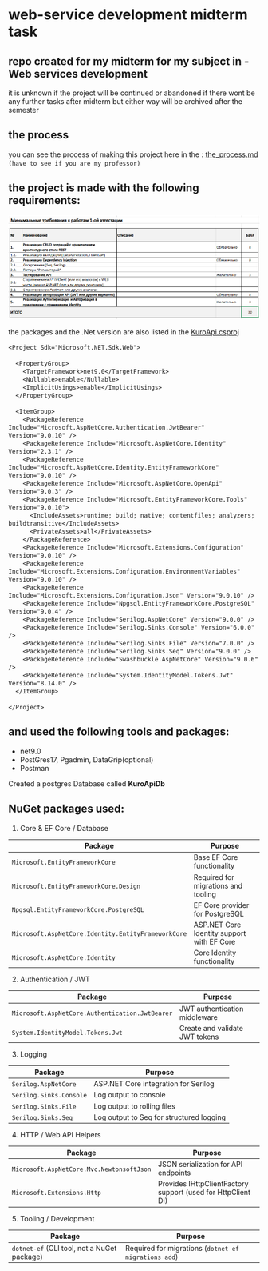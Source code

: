 # web-service development midterm task  
## repo created for my midterm for my subject in - Web services development  
  
it is unknown if the project will be continued or abandoned if there wont be any further tasks after midterm but either way will be archived after the semester   

## the process  
you can see the process of making this project here in the : [the_process.md](https://github.com/K0d0ku/web-serv_midterm/blob/master/%23images_and_files/the_process.md) `(have to see if you are my professor)`  

## the project is made with the following requirements:  
![requirements](https://github.com/K0d0ku/web-serv_midterm/blob/master/%23images_and_files/requirements.png)  

the packages and the .Net version are also listed in the [KuroApi.csproj](https://github.com/K0d0ku/web-serv_midterm/blob/master/KuroApi.csproj)
```
<Project Sdk="Microsoft.NET.Sdk.Web">

  <PropertyGroup>
    <TargetFramework>net9.0</TargetFramework>
    <Nullable>enable</Nullable>
    <ImplicitUsings>enable</ImplicitUsings>
  </PropertyGroup>

  <ItemGroup>
    <PackageReference Include="Microsoft.AspNetCore.Authentication.JwtBearer" Version="9.0.10" />
    <PackageReference Include="Microsoft.AspNetCore.Identity" Version="2.3.1" />
    <PackageReference Include="Microsoft.AspNetCore.Identity.EntityFrameworkCore" Version="9.0.10" />
    <PackageReference Include="Microsoft.AspNetCore.OpenApi" Version="9.0.3" />
    <PackageReference Include="Microsoft.EntityFrameworkCore.Tools" Version="9.0.10">
      <IncludeAssets>runtime; build; native; contentfiles; analyzers; buildtransitive</IncludeAssets>
      <PrivateAssets>all</PrivateAssets>
    </PackageReference>
    <PackageReference Include="Microsoft.Extensions.Configuration" Version="9.0.10" />
    <PackageReference Include="Microsoft.Extensions.Configuration.EnvironmentVariables" Version="9.0.10" />
    <PackageReference Include="Microsoft.Extensions.Configuration.Json" Version="9.0.10" />
    <PackageReference Include="Npgsql.EntityFrameworkCore.PostgreSQL" Version="9.0.4" />
    <PackageReference Include="Serilog.AspNetCore" Version="9.0.0" />
    <PackageReference Include="Serilog.Sinks.Console" Version="6.0.0" />
    <PackageReference Include="Serilog.Sinks.File" Version="7.0.0" />
    <PackageReference Include="Serilog.Sinks.Seq" Version="9.0.0" />
    <PackageReference Include="Swashbuckle.AspNetCore" Version="9.0.6" />
    <PackageReference Include="System.IdentityModel.Tokens.Jwt" Version="8.14.0" />
  </ItemGroup>

</Project>
```

## and used the following tools and packages:

- net9.0
- PostGres17, Pgadmin, DataGrip(optional)
- Postman
  
Created a postgres Database called **KuroApiDb**

## NuGet packages used:
  
1. Core & EF Core / Database
   
| Package                                             | Purpose                                    |
| --------------------------------------------------- | ------------------------------------------ |
| `Microsoft.EntityFrameworkCore`                     | Base EF Core functionality                 |
| `Microsoft.EntityFrameworkCore.Design`              | Required for migrations and tooling        |
| `Npgsql.EntityFrameworkCore.PostgreSQL`             | EF Core provider for PostgreSQL            |
| `Microsoft.AspNetCore.Identity.EntityFrameworkCore` | ASP.NET Core Identity support with EF Core |
| `Microsoft.AspNetCore.Identity`                     | Core Identity functionality                |  

2. Authentication / JWT  

| Package                                         | Purpose                        |
| ----------------------------------------------- | ------------------------------ |
| `Microsoft.AspNetCore.Authentication.JwtBearer` | JWT authentication middleware  |
| `System.IdentityModel.Tokens.Jwt`               | Create and validate JWT tokens |  

3. Logging  

| Package                          | Purpose                                  |
| -------------------------------- | ---------------------------------------- |
| `Serilog.AspNetCore`             | ASP.NET Core integration for Serilog     |
| `Serilog.Sinks.Console`          | Log output to console                    |
| `Serilog.Sinks.File`             | Log output to rolling files              |
| `Serilog.Sinks.Seq`              | Log output to Seq for structured logging |  

4. HTTP / Web API Helpers  

| Package                                                         | Purpose                                                      |
| --------------------------------------------------------------- | ------------------------------------------------------------ |
| `Microsoft.AspNetCore.Mvc.NewtonsoftJson`                       | JSON serialization for API endpoints                         |
| `Microsoft.Extensions.Http`                                     | Provides IHttpClientFactory support (used for HttpClient DI) |  

5. Tooling / Development  

| Package                                     | Purpose                                              |
| ------------------------------------------- | ---------------------------------------------------- |
| `dotnet-ef` (CLI tool, not a NuGet package) | Required for migrations (`dotnet ef migrations add`) |
